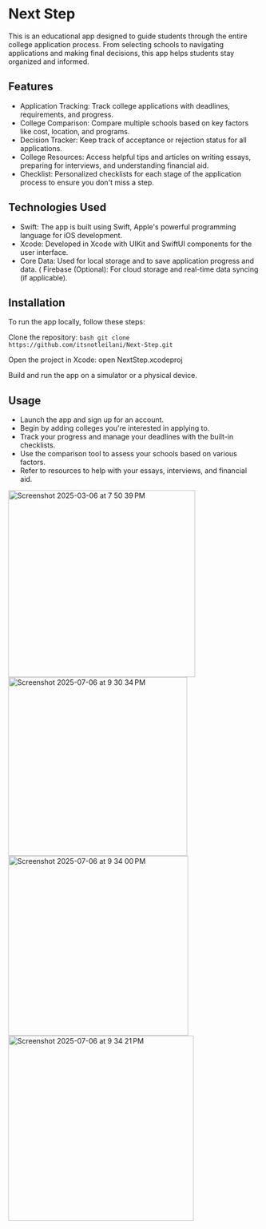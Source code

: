 # Next Step

This is an educational app designed to guide students through the entire college application process. From selecting schools to navigating applications and making final decisions, this app helps students stay organized and informed.

## Features 

* Application Tracking: Track college applications with deadlines, requirements, and progress.
* College Comparison: Compare multiple schools based on key factors like cost, location, and programs.
* Decision Tracker: Keep track of acceptance or rejection status for all applications.
* College Resources: Access helpful tips and articles on writing essays, preparing for interviews, and understanding financial aid.
* Checklist: Personalized checklists for each stage of the application process to ensure you don't miss a step.

## Technologies Used 

* Swift: The app is built using Swift, Apple's powerful programming language for iOS development.
* Xcode: Developed in Xcode with UIKit and SwiftUI components for the user interface.
* Core Data: Used for local storage and to save application progress and data.
( Firebase (Optional): For cloud storage and real-time data syncing (if applicable).

## Installation 

To run the app locally, follow these steps:

Clone the repository:
``bash
git clone https://github.com/itsnotleilani/Next-Step.git
``

Open the project in Xcode: open NextStep.xcodeproj

Build and run the app on a simulator or a physical device.

## Usage 

* Launch the app and sign up for an account.
* Begin by adding colleges you're interested in applying to.
* Track your progress and manage your deadlines with the built-in checklists.
* Use the comparison tool to assess your schools based on various factors.
* Refer to resources to help with your essays, interviews, and financial aid.

<img width="374" alt="Screenshot 2025-03-06 at 7 50 39 PM" src="https://github.com/user-attachments/assets/94dec4dc-86a5-4672-a43e-94983e5d6535" />
<img width="358" alt="Screenshot 2025-07-06 at 9 30 34 PM" src="https://github.com/user-attachments/assets/9d59362c-47ef-43b7-9a81-27cfb9c862b6" />
<img width="360" alt="Screenshot 2025-07-06 at 9 34 00 PM" src="https://github.com/user-attachments/assets/87033af6-9ff1-47f7-a9d1-9217e9ae7f3e" />
<img width="371" alt="Screenshot 2025-07-06 at 9 34 21 PM" src="https://github.com/user-attachments/assets/355e6d12-80c5-4594-a98d-6e715184bf75" />
